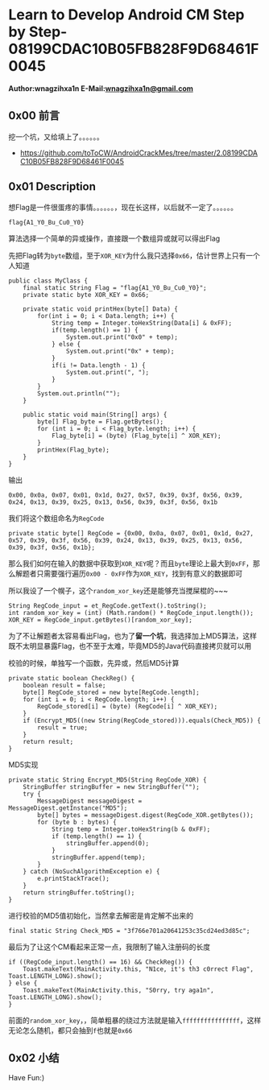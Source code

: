 # Learn to Develop Android CM Step by Step-08199CDAC10B05FB828F9D68461F0045

**Author:wnagzihxa1n
E-Mail:wnagzihxa1n@gmail.com**

## 0x00 前言
挖一个坑，又给填上了。。。。。。
- https://github.com/toToCW/AndroidCrackMes/tree/master/2.08199CDAC10B05FB828F9D68461F0045

## 0x01 Description
想Flag是一件很蛋疼的事情。。。。。。，现在长这样，以后就不一定了。。。。。。
```
flag{A1_Y0_Bu_Cu0_Y0}
```

算法选择一个简单的异或操作，直接跟一个数组异或就可以得出Flag

先把Flag转为`byte`数组，至于`XOR_KEY`为什么我只选择`0x66`，估计世界上只有一个人知道
```
public class MyClass {
    final static String Flag = "flag{A1_Y0_Bu_Cu0_Y0}";
    private static byte XOR_KEY = 0x66;
    
	private static void printHex(byte[] Data) {
    	for(int i = 0; i < Data.length; i++) {
    		String temp = Integer.toHexString(Data[i] & 0xFF);
    		if(temp.length() == 1) {
    			System.out.print("0x0" + temp);
    		} else {
    			System.out.print("0x" + temp);
			}
    		if(i != Data.length - 1) {
    			System.out.print(", ");
    		}
    	}
    	System.out.println("");
	}
    
	public static void main(String[] args) {
		byte[] Flag_byte = Flag.getBytes();
		for (int i = 0; i < Flag_byte.length; i++) {
			Flag_byte[i] = (byte) (Flag_byte[i] ^ XOR_KEY);
		}
		printHex(Flag_byte);
	}
}
```

输出
```
0x00, 0x0a, 0x07, 0x01, 0x1d, 0x27, 0x57, 0x39, 0x3f, 0x56, 0x39, 0x24, 0x13, 0x39, 0x25, 0x13, 0x56, 0x39, 0x3f, 0x56, 0x1b
```

我们将这个数组命名为`RegCode`
```
private static byte[] RegCode = {0x00, 0x0a, 0x07, 0x01, 0x1d, 0x27, 0x57, 0x39, 0x3f, 0x56, 0x39, 0x24, 0x13, 0x39, 0x25, 0x13, 0x56, 0x39, 0x3f, 0x56, 0x1b};
```

那么我们如何在输入的数据中获取到`XOR_KEY`呢？而且`byte`理论上最大到`0xFF`，那么解题者只需要强行遍历`0x00 - 0xFF`作为`XOR_KEY`，找到有意义的数据即可

所以我设了一个幌子，这个`random_xor_key`还是能够充当搅屎棍的~~~
```
String RegCode_input = et_RegCode.getText().toString();
int random_xor_key = (int) (Math.random() * RegCode_input.length());
XOR_KEY = RegCode_input.getBytes()[random_xor_key];
```

为了不让解题者太容易看出Flag，也为了**留一个坑**，我选择加上MD5算法，这样既不太明显暴露Flag，也不至于太难，毕竟MD5的Java代码直接拷贝就可以用

校验的时候，单独写一个函数，先异或，然后MD5计算
```
private static boolean CheckReg() {
    boolean result = false;
    byte[] RegCode_stored = new byte[RegCode.length];
    for (int i = 0; i < RegCode.length; i++) {
        RegCode_stored[i] = (byte) (RegCode[i] ^ XOR_KEY);
    }
    if (Encrypt_MD5((new String(RegCode_stored))).equals(Check_MD5)) {
        result = true;
    }
    return result;
}
```

MD5实现
```
private static String Encrypt_MD5(String RegCode_XOR) {
    StringBuffer stringBuffer = new StringBuffer("");
    try {
        MessageDigest messageDigest = MessageDigest.getInstance("MD5");
        byte[] bytes = messageDigest.digest(RegCode_XOR.getBytes());
        for (byte b : bytes) {
            String temp = Integer.toHexString(b & 0xFF);
            if (temp.length() == 1) {
                stringBuffer.append(0);
            }
            stringBuffer.append(temp);
        }
    } catch (NoSuchAlgorithmException e) {
        e.printStackTrace();
    }
    return stringBuffer.toString();
}
```

进行校验的MD5值初始化，当然拿去解密是肯定解不出来的
```
final static String Check_MD5 = "3f766e701a20641253c35cd24ed3d85c";
```

最后为了让这个CM看起来正常一点，我限制了输入注册码的长度
```
if ((RegCode_input.length() == 16) && CheckReg()) {
    Toast.makeText(MainActivity.this, "N1ce, it's th3 c0rrect Flag", Toast.LENGTH_LONG).show();
} else {
    Toast.makeText(MainActivity.this, "S0rry, try aga1n", Toast.LENGTH_LONG).show();
}
```

前面的`random_xor_key`，，简单粗暴的绕过方法就是输入`ffffffffffffffff`，这样无论怎么随机，都只会抽到`f`也就是`0x66`

## 0x02 小结
Have Fun:)


